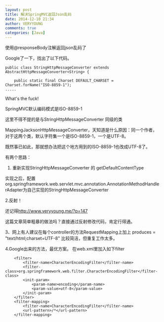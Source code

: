 ```yaml
---
layout: post
title: 解决SpringMVC返回Json乱码
date: 2014-12-10 21:34
author: VERYYOUNG
comments: true
categories: [Java]
---
```

使用@responseBody注解返回json乱码了

Google了一下，找出了以下代码。


	public class StringHttpMessageConverter extends AbstractHttpMessageConverter<String> {    
	    
	    public static final Charset DEFAULT_CHARSET = Charset.forName("ISO-8859-1");    
	.....



What's the fuck!

SpringMVC默认编码模式是ISO-8859-1

这里不得不提的是与StringHttpMessageConverter 同级的类

MappingJacksonHttpMessageConverter，天知道是什么原因：同一个作者，对于这两个类，默认字符集一个是ISO-8859-1，一个是UTF-8。 


既然事已如此，那就想办法把这个地方用到的ISO-8859-1也改成UTF-8了。

有两个思路： 

1. 重新实现StringHttpMessageConverter 的 getDefaultContentType

实现之后，配置org.springframework.web.servlet.mvc.annotation.AnnotationMethodHandlerAdapter为自己实现的StringHttpMessageConverter 

2.反射！

还记得<a href="http://www.veryyoung.me/?p=147" title="http://www.veryyoung.me/?p=147" target="_blank">http://www.veryyoung.me/?p=147</a>

这篇文章简单粗暴的做法吗？直接通过反射修改代码，肯定行得通。

3、网上有人建议在每个controller的方法RequestMapping上加上 produces = "text/html;charset=UTF-8"
比较简洁，但重复工作太多。


4.Google出来的方法，最优方案。
在web.xml里加入如下filter

	    <filter>
	        <filter-name>CharacterEncodingFilter</filter-name>
	        <filter-class>org.springframework.web.filter.CharacterEncodingFilter</filter-class>
	        <init-param>
	            <param-name>encoding</param-name>
	            <param-value>utf-8</param-value>
	        </init-param>
	    </filter>
	    <filter-mapping>
	        <filter-name>CharacterEncodingFilter</filter-name>
	        <url-pattern>/*</url-pattern>
	    </filter-mapping>


